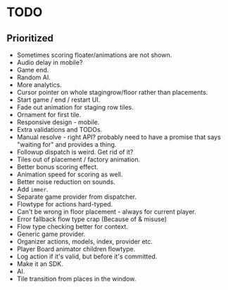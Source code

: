 # TODO

## Prioritized

* Sometimes scoring floater/animations are not shown.
* Audio delay in mobile?
* Game end.
* Random AI.
* More analytics.
* Cursor pointer on whole stagingrow/floor rather than placements.
* Start game / end / restart UI.
* Fade out animation for staging row tiles.
* Ornament for first tile.
* Responsive design - mobile.
* Extra validations and TODOs.
* Manual resolve - right API? probably need to have a promise that says "waiting for" and provides a thing.
* Followup dispatch is weird. Get rid of it?
* Tiles out of placement / factory animation.
* Better bonus scoring effect.
* Animation speed for scoring as well.
* Better noise reduction on sounds.
* Add `immer`.
* Separate game provider from dispatcher.
* Flowtype for actions hard-typed.
* Can't be wrong in floor placement - always for current player.
* Error fallback flow type crap (Because of & misuse)
* Flow type checking better for context.
* Generic game provider.
* Organizer actions, models, index, provider etc.
* Player Board animator children flowtype.
* Log action if it's valid, but before it's committed.
* Make it an SDK.
* AI.
* Tile transition from places in the window.
